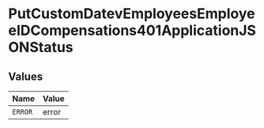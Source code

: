 # PutCustomDatevEmployeesEmployeeIDCompensations401ApplicationJSONStatus


## Values

| Name    | Value   |
| ------- | ------- |
| `ERROR` | error   |